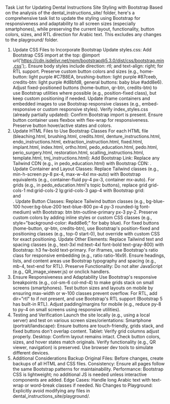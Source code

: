 Task List for Updating Dental Instructions Site Styling with Bootstrap
Based on the analysis of the dental_instructions_site/ folder, here's a comprehensive task list to update the styling using Bootstrap for responsiveness and adaptability to all screen sizes (especially smartphones), while preserving the current layout, functionality, button colors, sizes, and RTL direction for Arabic text. This excludes any changes to the playground/ folder.

1. Update CSS Files to Incorporate Bootstrap
Update styles.css:
Add Bootstrap CSS import at the top: @import url('https://cdn.jsdelivr.net/npm/bootstrap@5.3.0/dist/css/bootstrap.min.css');.
Ensure body styles include direction: rtl; and text-align: right; for RTL support.
Preserve custom button colors and sizes (e.g., home-button: light purple #C7B8EA, brushing-button: light purple #87ceeb, credits-btn: light purple #d8bfd8, general buttons: baby blue #add8e6).
Adjust fixed-positioned buttons (home-button, qr-btn, credits-btn) to use Bootstrap utilities where possible (e.g., position-fixed class), but keep custom positioning if needed.
Update iframe containers and embedded images to use Bootstrap responsive classes (e.g., embed-responsive or custom responsive styles).
Verify index_styles.css (already partially updated):
Confirm Bootstrap import is present.
Ensure button container uses flexbox with flex-wrap for responsiveness.
Preserve button hover/active states and colors.
2. Update HTML Files to Use Bootstrap Classes
For each HTML file (bleaching.html, brushing.html, credits.html, denture_instructions.html, endo_instructions.html, extraction_instruction.html, fixed.html, implant.html, index.html, ortho.html, pedo_education.html, pedo.html, perio_surgery.html, restoration.html, scalling_instructions.html, template.html, tmj_instructions.html):
Add Bootstrap Link: Replace any Tailwind CDN (e.g., in pedo_education.html) with Bootstrap CDN: <link href="https://cdn.jsdelivr.net/npm/bootstrap@5.3.0/dist/css/bootstrap.min.css" rel="stylesheet">.
Update Container and Layout Classes:
Replace Tailwind classes (e.g., min-h-screen py-8 px-4, max-w-4xl mx-auto) with Bootstrap equivalents (e.g., container-fluid py-4 px-3, container mx-auto).
For grids (e.g., in pedo_education.html's topic buttons), replace grid grid-cols-1 md:grid-cols-2 lg:grid-cols-3 gap-4 with Bootstrap grid: <div class="row"> and <div class="col-12 col-md-6 col-lg-4">.
Update Button Classes:
Replace Tailwind button classes (e.g., bg-blue-100 hover:bg-blue-200 text-blue-800 px-4 py-3 rounded-lg font-medium) with Bootstrap: btn btn-outline-primary px-3 py-2.
Preserve custom colors by adding inline styles or custom CSS classes (e.g., style="background-color: #add8e6;" for baby blue).
For fixed buttons (home-button, qr-btn, credits-btn), use Bootstrap's position-fixed and positioning classes (e.g., top-0 start-0), but override with custom CSS for exact positioning.
Update Other Elements:
Replace Tailwind text and spacing classes (e.g., text-3xl md:text-4xl font-bold text-gray-800) with Bootstrap: h3 fw-bold text-primary.
For iframes, use Bootstrap's ratio class for responsive embedding (e.g., ratio ratio-16x9).
Ensure headings, lists, and content areas use Bootstrap typography and spacing (e.g., mb-4, text-end for RTL).
Preserve Functionality: Do not alter JavaScript (e.g., QR_image_viewer.js) or onclick handlers.
3. Ensure Responsiveness and Adaptability
Use Bootstrap's responsive breakpoints (e.g., col-sm-6 col-md-4) to make grids stack on small screens (smartphones).
Test button sizes and layouts on mobile by ensuring max-width or w-100 classes prevent overflow.
For RTL, add dir="rtl" to <html> if not present, and use Bootstrap's RTL support (Bootstrap 5 has built-in RTL).
Adjust padding/margins for mobile (e.g., reduce py-8 to py-4 on small screens using responsive utilities).
4. Testing and Verification
Launch the site locally (e.g., using a local server) and test on various screen sizes/orientations:
Smartphone (portrait/landscape): Ensure buttons are touch-friendly, grids stack, and fixed buttons don't overlap content.
Tablet: Verify grid columns adjust properly.
Desktop: Confirm layout remains intact.
Check button colors, sizes, and hover states match originals.
Verify functionality (e.g., QR viewer, navigation) is preserved.
Use browser dev tools to simulate different devices.
5. Additional Considerations
Backup Original Files: Before changes, create backups of all HTML and CSS files.
Consistency: Ensure all pages follow the same Bootstrap patterns for maintainability.
Performance: Bootstrap CSS is lightweight; no additional JS is needed unless interactive components are added.
Edge Cases: Handle long Arabic text with text-wrap or word-break classes if needed.
No Changes to Playground: Explicitly avoid modifying any files in dental_instructions_site/playground/.